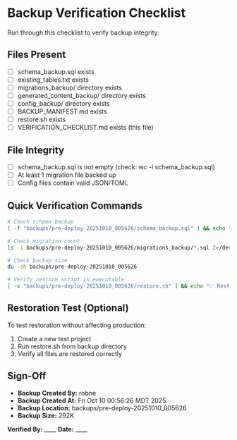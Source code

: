 # Backup Verification Checklist

Run through this checklist to verify backup integrity:

## Files Present

- [ ] schema_backup.sql exists
- [ ] existing_tables.txt exists
- [ ] migrations_backup/ directory exists
- [ ] generated_content_backup/ directory exists
- [ ] config_backup/ directory exists
- [ ] BACKUP_MANIFEST.md exists
- [ ] restore.sh exists
- [ ] VERIFICATION_CHECKLIST.md exists (this file)

## File Integrity

- [ ] schema_backup.sql is not empty (check: wc -l schema_backup.sql)
- [ ] At least 1 migration file backed up
- [ ] Config files contain valid JSON/TOML

## Quick Verification Commands

```bash
# Check schema backup
[ -f "backups/pre-deploy-20251010_005626/schema_backup.sql" ] && echo "✅ Schema backup exists" || echo "❌ Schema backup missing"

# Check migration count
ls -1 backups/pre-deploy-20251010_005626/migrations_backup/*.sql 2>/dev/null | wc -l

# Check backup size
du -sh backups/pre-deploy-20251010_005626

# Verify restore script is executable
[ -x "backups/pre-deploy-20251010_005626/restore.sh" ] && echo "✅ Restore script ready" || echo "❌ Restore script not executable"
```

## Restoration Test (Optional)

To test restoration without affecting production:

1. Create a new test project
2. Run restore.sh from backup directory
3. Verify all files are restored correctly

## Sign-Off

- **Backup Created By:** robne
- **Backup Created At:** Fri Oct 10 00:56:26 MDT 2025
- **Backup Location:** backups/pre-deploy-20251010_005626
- **Backup Size:** 292K

**Verified By:** ******\_\_\_\_******
**Date:** ******\_\_\_\_******

